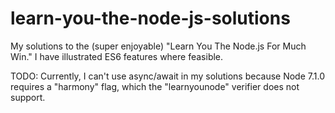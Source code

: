 # learn-you-the-node-js-solutions
My solutions to the (super enjoyable) "Learn You The Node.js For Much Win." I have illustrated ES6 features where feasible.

TODO: Currently, I can't use async/await in my solutions because Node 7.1.0 requires a "harmony" flag, which the "learnyounode" verifier does not support.
